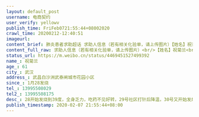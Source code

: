 ```yaml
---
layout: default_post
username: 电商契约
user_verify: yellowv
publish_time: FriFeb0721:55:44+08002020
crawl_time: 20200212-12:40:51
imageurl: 
content_brief: 肺炎患者求助超话 求助人信息（若有相关化验单，请上传图片）【姓名】祝菊兰【年龄】61【所在城市】武汉【所在小区、社区】武昌白沙洲武泰闸城市花园小区【患病时间】1月28发烧【联系方式】13995508029【其他紧急联系人】13995508175【病情描述】 28开始发烧到39度，全身乏力，吃药不见好 ...全文
content_full_raw: 求助人信息（若有相关化验单，请上传图片）<br/>【姓名】祝菊兰<br/>【年龄】61<br/>【所在城市】武汉<br/>【所在小区、社区】武昌白沙洲武泰闸城市花园小区<br/>【患病时间】1月28发烧<br/>【联系方式】13995508029<br/>【其他紧急联系人】13995508175<br/>【病情描述】28开始发烧到39度，全身乏力，吃药不见好转，29号社区打针后降温，30号又开始发烧38度，31号社区打针后降温，1号还是全身乏力，晚上睡觉难受，以为伤寒未好，吃抗病毒感冒药治疗，3号晚上出现严重呼吸困难，4号去社区拍片发现肺部感染，血氧仪测量直接报警，当时不懂，医生要我们赶紧去大医院，当天到人民医院又拍片做核酸，第二天接到医院电话，要我们去嘛，结果，并赶紧做好隔离，要我们找社区，看吃药还是打针，当天就联系社区后，社区说给我们紧急上报，今天7号，没有医院，没有药物，全家在家等死，请帮帮我们<adata-url="http://t.cn/z8AbHWN"href="http://weibo.com/p/100101B2094757D16DA6FE429F"data-hide=""><spanclass='url-icon'><imgstyle='width:1rem;height:1rem'src='https://h5.sinaimg.cn/upload/2015/09/25/3/timeline_card_small_location_default.png'></span><spanclass="surl-text">武汉·武泰闸城市花园小区</span></a>
status_url: https://m.weibo.cn/status/4469451527499392
name_: 祝菊兰
age_: 61
city_: 武汉
address_: 武昌白沙洲武泰闸城市花园小区
since_: 1月28发烧
tel_: 13995508029
tel2_: 13995508175
desc_: 28开始发烧到39度，全身乏力，吃药不见好转，29号社区打针后降温，30号又开始发烧38度，31号社区打针后降温，1号还是全身乏力，晚上睡觉难受，以为伤寒未好，吃抗病毒感冒药治疗，3号晚上出现严重呼吸困难，4号去社区拍片发现肺部感染，血氧仪测量直接报警，当时不懂，医生要我们赶紧去大医院，当天到人民医院又拍片做核酸，第二天接到医院电话，要我们去嘛，结果，并赶紧做好隔离，要我们找社区，看吃药还是打针，当天就联系社区后，社区说给我们紧急上报，今天7号，没有医院，没有药物，全家在家等死，请帮帮我们<adata-url="http//t.cn/z8AbHWN"href="http//weibo.com/p/100101B2094757D16DA6FE429F"data-hide=""><spanclass='url-icon'><imgstyle='width1rem;height1rem'src='https//h5.sinaimg.cn/upload/2015/09/25/3/timeline_card_small_location_default.png'></span><spanclass="surl-text">武汉·武泰闸城市花园小区</span></a>
publish_timestamp: 2020-02-07 21:55:44+08:00
---
```

